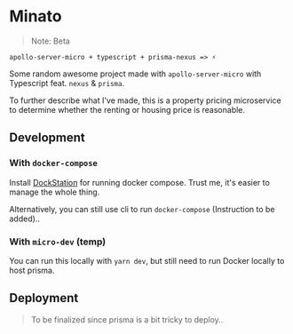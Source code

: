 # Minato

> Note: Beta

```
apollo-server-micro + typescript + prisma-nexus => ⚡️
```

Some random awesome project made with `apollo-server-micro` with Typescript feat. `nexus` & `prisma`.

To further describe what I've made, this is a property pricing microservice to determine whether the renting or housing price is reasonable.

## Development

### With `docker-compose`

Install [DockStation](https://dockstation.io/) for running docker compose. Trust me, it's easier to manage the whole thing.

Alternatively, you can still use cli to run `docker-compose` (Instruction to be added)..

### With `micro-dev` (temp)

You can run this locally with `yarn dev`, but still need to run Docker locally to host prisma.

## Deployment

> To be finalized since prisma is a bit tricky to deploy..
